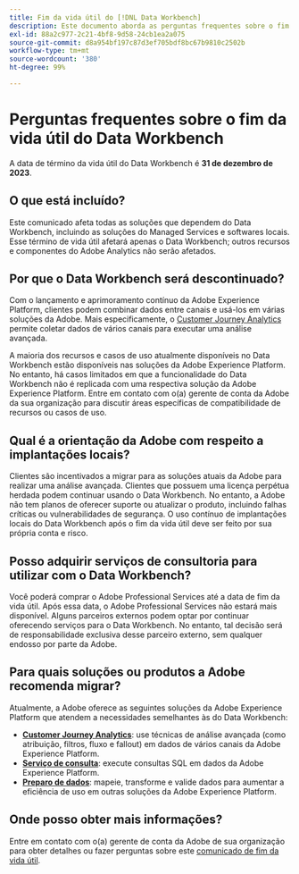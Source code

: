 ```yaml
---
title: Fim da vida útil do [!DNL Data Workbench]
description: Este documento aborda as perguntas frequentes sobre o fim da vida útil do  [!DNL Data Workbench].
exl-id: 88a2c977-2c21-4bf8-9d58-24cb1ea2a075
source-git-commit: d8a954bf197c87d3ef705bdf8bc67b9810c2502b
workflow-type: tm+mt
source-wordcount: '380'
ht-degree: 99%

---
```


# Perguntas frequentes sobre o fim da vida útil do Data Workbench

A data de término da vida útil do Data Workbench é **31 de dezembro de 2023**.

## O que está incluído?

Este comunicado afeta todas as soluções que dependem do Data Workbench, incluindo as soluções do Managed Services e softwares locais. Esse término de vida útil afetará apenas o Data Workbench; outros recursos e componentes do Adobe Analytics não serão afetados.

## Por que o Data Workbench será descontinuado?

Com o lançamento e aprimoramento contínuo da Adobe Experience Platform, clientes podem combinar dados entre canais e usá-los em várias soluções da Adobe. Mais especificamente, o [Customer Journey Analytics](https://experienceleague.adobe.com/docs/analytics-platform/using/cja-landing.html) permite coletar dados de vários canais para executar uma análise avançada.

A maioria dos recursos e casos de uso atualmente disponíveis no Data Workbench estão disponíveis nas soluções da Adobe Experience Platform. No entanto, há casos limitados em que a funcionalidade do Data Workbench não é replicada com uma respectiva solução da Adobe Experience Platform. Entre em contato com o(a) gerente de conta da Adobe da sua organização para discutir áreas específicas de compatibilidade de recursos ou casos de uso.

## Qual é a orientação da Adobe com respeito a implantações locais?

Clientes são incentivados a migrar para as soluções atuais da Adobe para realizar uma análise avançada. Clientes que possuem uma licença perpétua herdada podem continuar usando o Data Workbench. No entanto, a Adobe não tem planos de oferecer suporte ou atualizar o produto, incluindo falhas críticas ou vulnerabilidades de segurança. O uso contínuo de implantações locais do Data Workbench após o fim da vida útil deve ser feito por sua própria conta e risco.

## Posso adquirir serviços de consultoria para utilizar com o Data Workbench?

Você poderá comprar o Adobe Professional Services até a data de fim da vida útil. Após essa data, o Adobe Professional Services não estará mais disponível. Alguns parceiros externos podem optar por continuar oferecendo serviços para o Data Workbench. No entanto, tal decisão será de responsabilidade exclusiva desse parceiro externo, sem qualquer endosso por parte da Adobe.

## Para quais soluções ou produtos a Adobe recomenda migrar?

Atualmente, a Adobe oferece as seguintes soluções da Adobe Experience Platform que atendem a necessidades semelhantes às do Data Workbench:

* [**Customer Journey Analytics**](https://experienceleague.adobe.com/docs/analytics-platform/using/cja-landing.html): use técnicas de análise avançada (como atribuição, filtros, fluxo e fallout) em dados de vários canais da Adobe Experience Platform.
* [**Serviço de consulta**](https://experienceleague.adobe.com/docs/experience-platform/query/home.html): execute consultas SQL em dados da Adobe Experience Platform.
* [**Preparo de dados**](https://experienceleague.adobe.com/docs/experience-platform/data-prep/home.html): mapeie, transforme e valide dados para aumentar a eficiência de uso em outras soluções da Adobe Experience Platform.

## Onde posso obter mais informações?

Entre em contato com o(a) gerente de conta da Adobe de sua organização para obter detalhes ou fazer perguntas sobre este [comunicado de fim da vida útil](https://express.adobe.com/page/GSu6oKOD88GAj/).
